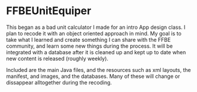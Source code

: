 # FFBEUnitEquiper
This began as a bad unit calculator I made for an intro App design class.
I plan to recode it with an object oriented approach in mind.
My goal is to take what I learned and create something I can share with the FFBE community, and learn some new things during the process.
It will be integrated with a database after it is cleaned up and kept up to date when new content is released (roughly weekly).

Included are the main Java files, and the resources such as xml layouts, the manifest, and images, and the databases. Many of these will change or dissappear alltogether during the recoding.
